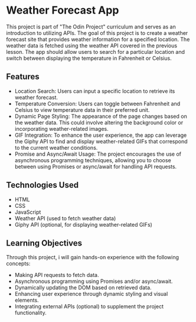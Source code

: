 # Weather Forecast App
This project is part of "The Odin Project" curriculum and serves as an introduction to utilizing APIs. The goal of this project is to create a weather forecast site that provides weather information for a specified location. The weather data is fetched using the weather API covered in the previous lesson. The app should allow users to search for a particular location and switch between displaying the temperature in Fahrenheit or Celsius.


## Features
- Location Search: Users can input a specific location to retrieve its weather forecast.
- Temperature Conversion: Users can toggle between Fahrenheit and Celsius to view temperature data in their preferred unit.
- Dynamic Page Styling: The appearance of the page changes based on the weather data. This could involve altering the background color or incorporating weather-related images.
- GIF Integration: To enhance the user experience, the app can leverage the Giphy API to find and display weather-related GIFs that correspond to the current weather conditions.
- Promise and Async/Await Usage: The project encourages the use of asynchronous programming techniques, allowing you to choose between using Promises or async/await for handling API requests.


## Technologies Used
- HTML
- CSS
- JavaScript
- Weather API (used to fetch weather data)
- Giphy API (optional, for displaying weather-related GIFs)


## Learning Objectives
Through this project, i will gain hands-on experience with the following concepts:

- Making API requests to fetch data.
- Asynchronous programming using Promises and/or async/await.
- Dynamically updating the DOM based on retrieved data.
- Enhancing user experience through dynamic styling and visual elements.
- Integrating external APIs (optional) to supplement the project functionality.
